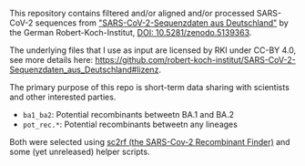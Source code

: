This repository contains filtered and/or aligned and/or processed SARS-CoV-2 sequences from ["SARS-CoV-2-Sequenzdaten aus Deutschland"](https://github.com/robert-koch-institut/SARS-CoV-2-Sequenzdaten_aus_Deutschland) by the German Robert-Koch-Institut, [DOI: 10.5281/zenodo.5139363](https://doi.org/10.5281/zenodo.5139363).

The underlying files that I use as input are licensed by RKI under CC-BY 4.0, see more details here: <https://github.com/robert-koch-institut/SARS-CoV-2-Sequenzdaten_aus_Deutschland#lizenz>.

The primary purpose of this repo is short-term data sharing with scientists and other interested parties.

 * `ba1_ba2`: Potential recombinants betweetn BA.1 and BA.2
 * `pot_rec.*`: Potential recombinants betweetn any lineages

Both were selected using [sc2rf (the SARS-Cov-2 Recombinant Finder)](https://github.com/lenaschimmel/sc2rf) and some (yet unreleased) helper scripts.
